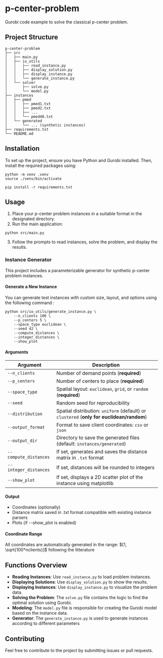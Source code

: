 # p-center-problem
Gurobi code example to solve the classical p-center problem.

## Project Structure
```
p-center-problem
├── src
│   ├── main.py
│   ├── io_utils
│   │   ├── read_instance.py
│   │   ├── display_solution.py
│   │   ├── display_instance.py
│   │   └── generate_instance.py
│   └── solver
│       ├── solve.py
│       └── model.py
├── instances
│   ├── pmed
│   │   ├── pmed1.txt
│   │   ├── pmed2.txt
│   │   ├── ...
│   │   └── pmed40.txt
│   └── generated
│       └── ... (synthetic instances)
├── requirements.txt
└── README.md
```





## Installation
To set up the project, ensure you have Python and Gurobi installed. Then, install the required packages using:

```
python -m venv .venv
source ./venv/bin/activate

pip install -r requirements.txt
```

## Usage
1. Place your p-center problem instances in a suitable format in the designated directory.
2. Run the main application:

```
python src/main.py
```

3. Follow the prompts to read instances, solve the problem, and display the results.

### Instance Generator
This project includes a parameterizable generator for synthetic p-center problem instances.

#### Generate a New Instance
You can generate test instances with custom size, layout, and options using the following command :
```
python src/io_utils/generate_instance.py \
    --n_clients 100 \
    --p_centers 5 \
    --space_type euclidean \
    --seed 42 \
    --compute_distances \
    --integer_distances \
    --show_plot
```

#### Arguments
| Argument              | Description                                                                              |
| --------------------- | ---------------------------------------------------------------------------------------- |
| `--n_clients`         | Number of demand points (**required**)                                                   |
| `--p_centers`         | Number of centers to place (**required**)                                                |
| `--space_type`        | Spatial layout: `euclidean`, `grid`, or `random` (**required**)                          |
| `--seed`              | Random seed for reproducibility                                                          |
| `--distribution`      | Spatial distribution: `uniform` (default) or `clustered` (**only for euclidean/random**) |
| `--output_format`     | Format to save client coordinates: `csv` or `json`                                       |
| `--output_dir`        | Directory to save the generated files (default: `instances/generated`)                   |
| `--compute_distances` | If set, generates and saves the distance matrix in `.txt` format                         |
| `--integer_distances` | If set, distances will be rounded to integers                                            |
| `--show_plot`         | If set, displays a 2D scatter plot of the instance using matplotlib                      |



#### Output
- Coordinates (optionally)
- Distance matrix saved in .txt format compatible with existing instance parsers
- Plots (if --show_plot is enabled)

#### Coordinate Range
All coordinates are automatically generated in the range:
$[1, \sqrt{100*nclients}]$ following the litterature 


## Functions Overview
- **Reading Instances**: Use `read_instance.py` to load problem instances.
- **Displaying Solutions**: Use `display_solution.py` to show the results.
- **Displaying Instances**: Use `display_instance.py` to visualize the problem data.
- **Solving the Problem**: The `solve.py` file contains the logic to find the optimal solution using Gurobi.
- **Modeling**: The `model.py` file is responsible for creating the Gurobi model based on the instance data.
- **Generator**: The `generate_instance.py` is used to generate instances according to different parameters

## Contributing
Feel free to contribute to the project by submitting issues or pull requests.
